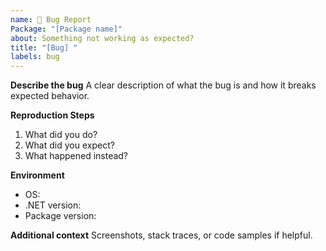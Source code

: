 ```yaml
---
name: 🐛 Bug Report
Package: "[Package name]"
about: Something not working as expected?
title: "[Bug] "
labels: bug
---
```


**Describe the bug**
A clear description of what the bug is and how it breaks expected behavior.

**Reproduction Steps**
1. What did you do?
2. What did you expect?
3. What happened instead?

**Environment**
- OS:
- .NET version:
- Package version:

**Additional context**
Screenshots, stack traces, or code samples if helpful.
